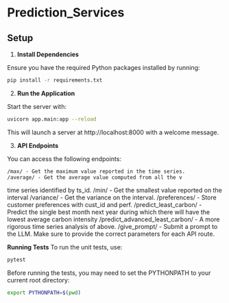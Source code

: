 # Prediction_Services

## Setup

1. **Install Dependencies**

Ensure you have the required Python packages installed by running:
```bash
pip install -r requirements.txt
```

2. **Run the Application**

Start the server with:

```bash
uvicorn app.main:app --reload
```
This will launch a server at http://localhost:8000 with a welcome message.

3. **API Endpoints**

You can access the following endpoints:

    /max/ - Get the maximum value reported in the time series.
    /average/ - Get the average value computed from all the v
time series identified by ts_id.
    /min/ - Get the smallest value reported on the interval
    /variance/ - Get the variance on the interval.
    /preferences/ - Store customer preferences with cust_id and perf.
    /predict_least_carbon/ - Predict the single best month next year during which there will have the lowest average carbon intensity
    /predict_advanced_least_carbon/ - A more rigorous time series analysis of above.
    /give_prompt/ - Submit a prompt to the LLM.
Make sure to provide the correct parameters for each API route.

**Running Tests**
To run the unit tests, use:

```bash
pytest
```
Before running the tests, you may need to set the PYTHONPATH to your current root directory:

```bash
export PYTHONPATH=$(pwd)
```